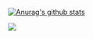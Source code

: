 [![Anurag's github stats](https://github-readme-stats.vercel.app/api?username=crocogab&theme=blue-green)](https://github.com/crocogab)


![](https://komarev.com/ghpvc/?username=crocogab&color=3acc52)
